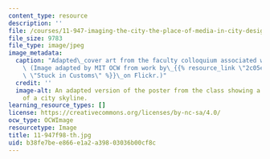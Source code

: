 ```yaml
---
content_type: resource
description: ''
file: /courses/11-947-imaging-the-city-the-place-of-media-in-city-design-and-development-fall-1998/b38fe7bee866e1a2a39803036b00cf8c_11-947f98-th.jpg
file_size: 9783
file_type: image/jpeg
image_metadata:
  caption: "Adapted\_cover art from the faculty colloquium associated with the class.\
    \ (Image adapted by MIT OCW from work by\_{{% resource_link \"2c05e58a-d947-4829-ba4f-98da15695dba\"\
    \ \"Stuck in Customs\" %}}\_on Flickr.)"
  credit: ''
  image-alt: An adapted version of the poster from the class showing a photograph
    of a city skyline.
learning_resource_types: []
license: https://creativecommons.org/licenses/by-nc-sa/4.0/
ocw_type: OCWImage
resourcetype: Image
title: 11-947f98-th.jpg
uid: b38fe7be-e866-e1a2-a398-03036b00cf8c
---
```

